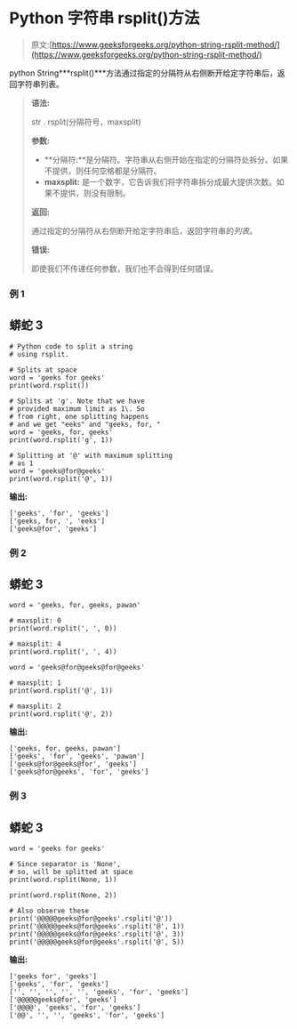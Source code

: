 # Python 字符串 rsplit()方法

> 原文:[https://www.geeksforgeeks.org/python-string-rsplit-method/](https://www.geeksforgeeks.org/python-string-rsplit-method/)

python String***rsplit()***方法通过指定的分隔符从右侧断开给定字符串后，返回字符串列表。

> **语法:**
> 
> str . rsplit(分隔符号，maxsplit)
> 
> **参数:**
> 
> *   **分隔符:**是分隔符。字符串从右侧开始在指定的分隔符处拆分。如果不提供，则任何空格都是分隔符。
> *   **maxsplit:** 是一个数字，它告诉我们将字符串拆分成最大提供次数。如果不提供，则没有限制。
> 
> **返回:**
> 
> 通过指定的分隔符从右侧断开给定字符串后，返回字符串的*列表*。
> 
> **错误:**
> 
> 即使我们不传递任何参数，我们也不会得到任何错误。

### 例 1

## 蟒蛇 3

```
# Python code to split a string
# using rsplit.

# Splits at space
word = 'geeks for geeks'
print(word.rsplit())

# Splits at 'g'. Note that we have
# provided maximum limit as 1\. So
# from right, one splitting happens
# and we get "eeks" and "geeks, for, "
word = 'geeks, for, geeks'
print(word.rsplit('g', 1))

# Splitting at '@' with maximum splitting
# as 1
word = 'geeks@for@geeks'
print(word.rsplit('@', 1))
```

**输出:**

```
['geeks', 'for', 'geeks']
['geeks, for, ', 'eeks']
['geeks@for', 'geeks']
```

### 例 2

## 蟒蛇 3

```
word = 'geeks, for, geeks, pawan'

# maxsplit: 0
print(word.rsplit(', ', 0))

# maxsplit: 4
print(word.rsplit(', ', 4))

word = 'geeks@for@geeks@for@geeks'

# maxsplit: 1
print(word.rsplit('@', 1))

# maxsplit: 2
print(word.rsplit('@', 2))
```

**输出:**

```
['geeks, for, geeks, pawan']
['geeks', 'for', 'geeks', 'pawan']
['geeks@for@geeks@for', 'geeks']
['geeks@for@geeks', 'for', 'geeks']
```

### 例 3

## 蟒蛇 3

```
word = 'geeks for geeks'

# Since separator is 'None', 
# so, will be splitted at space
print(word.rsplit(None, 1))

print(word.rsplit(None, 2))

# Also observe these
print('@@@@@geeks@for@geeks'.rsplit('@'))
print('@@@@@geeks@for@geeks'.rsplit('@', 1))
print('@@@@@geeks@for@geeks'.rsplit('@', 3))
print('@@@@@geeks@for@geeks'.rsplit('@', 5))
```

**输出:**

```
['geeks for', 'geeks']
['geeks', 'for', 'geeks']
['', '', '', '', '', 'geeks', 'for', 'geeks']
['@@@@@geeks@for', 'geeks']
['@@@@', 'geeks', 'for', 'geeks']
['@@', '', '', 'geeks', 'for', 'geeks']
```